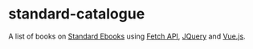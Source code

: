# standard-catalogue
A list of books on [Standard Ebooks](https://standardebooks.org/) using
[Fetch API](https://developer.mozilla.org/en-US/docs/Web/API/Fetch_API),
[JQuery](https://api.jquery.com/jQuery.parseHTML/) and
[Vue.js](https://vuejs.org/).
